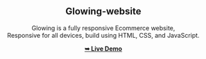 <div align="center">
  
  

  <br />
  <br />

  <h2 align="center">Glowing-website</h2>

  Glowing is a fully responsive Ecommerce website, <br />Responsive for all devices, build using HTML, CSS, and JavaScript.

  <a href="https://sujal0786.github.io/Glowing-repo/"><strong>➥ Live Demo</strong></a>

</div>

<br />
